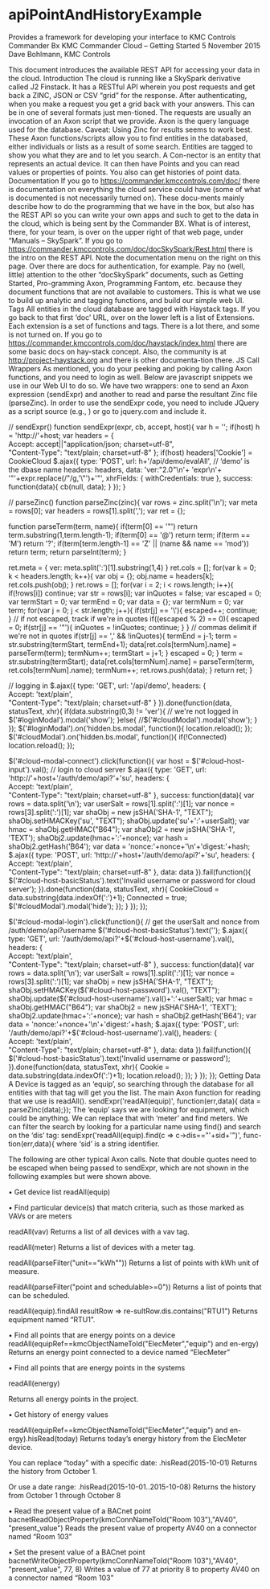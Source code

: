 # apiPointAndHistoryExample
Provides a framework for developing your interface to KMC Controls Commander Bx
KMC Commander Cloud – Getting Started
5 November 2015
Dave Bohlmann, KMC Controls

This document introduces the available REST API for accessing your data in the cloud.
Introduction
The cloud is running like a SkySpark derivative called J2 Finstack.  It has a RESTful API wherein you post requests and get back a ZINC, JSON or CSV “grid” for the response.  After authenticating, when you make a request you get a grid back with your answers.  This can be in one of several formats just men-tioned.  The requests are usually an invocation of an Axon script that we provide.  Axon is the query language used for the database.  Caveat: Using Zinc for results seems to work best.
These Axon functions/scripts allow you to find entities in the databased, either individuals or lists as a result of some search.  Entities are tagged to show you what they are and to let you search.  A Con-nector is an entity that represents an actual device.  It can then have Points and you can read values or properties of points.  You also can get histories of point data.
Documentation
If you go to https://commander.kmccontrols.com/doc/ there is documentation on everything the cloud service could have (some of what is documented is not necessarily turned on).  These docu-ments mainly describe how to do the programming that we have in the box, but also has the REST API so you can write your own apps and such to get to the data in the cloud, which is being sent by the Commander BX.
What is of interest, there, for your team, is over on the upper right of that web page, under “Manuals – SkySpark”.  If you go to https://commander.kmccontrols.com/doc/docSkySpark/Rest.html there is the intro on the REST API.  Note the documentation menu on the right on this page.  Over there are docs for authentication, for example.
Pay no (well, little) attention to the other “docSkySpark” documents, such as Getting Started, Pro-gramming Axon, Programming Fantom, etc. because they document functions that are not available to customers.  This is what we use to build up analytic and tagging functions, and build our simple web UI.
Tags
All entities in the cloud database are tagged with Haystack tags.  If you go back to that first ‘doc’ URL, over on the lower left is a list of Extensions.  Each extension is a set of functions and tags.  There is a lot there, and some is not turned on.  If you go to https://commander.kmccontrols.com/doc/haystack/index.html there are some basic docs on hay-stack concept.  Also, the community is at http://project-haystack.org and there is other documenta-tion there.
JS Call Wrappers
As mentioned, you do your peeking and poking by calling Axon functions, and you need to login as well.  Below are javascript snippets we use in our Web UI to do so.  We have two wrappers: one to send an Axon expression (sendExpr) and another to read and parse the resultant Zinc file (parseZinc).
In order to use the sendExpr code, you need to include JQuery as a script source (e.g., <script src="//code.jquery.com/jquery-1.11.3.min.js"></script>) or go to jquery.com and include it.

// sendExpr()
function sendExpr(expr, cb, accept, host){
  var h = '';
  if(host)
    h = 'http://'+host;
  var headers = {          
    Accept: accept||"application/json; charset=utf-8",         
    "Content-Type": "text/plain; charset=utf-8"
  };
  if(host)
    headers['Cookie'] = CookieCloud
  $.ajax({
    type: 'POST',
    url: h+'/api/demo/evalAll',   // ‘demo’ is the dbase name
    headers: headers,
    data: 'ver:"2.0"\n'+
    'expr\n'+
    '"'+expr.replace(/"/g,'\\\"')+'"',
    xhrFields: {
      withCredentials: true
    },
    success: function(data){
      cb(null, data);
    }
  });
}

// parseZinc()
function parseZinc(zinc){
  var rows = zinc.split('\n');
  var meta = rows[0];
  var headers = rows[1].split(',');
  var ret = {};

  function parseTerm(term, name){
    if(term[0] == '"')
      return term.substring(1,term.length-1);
    if(term[0] == '@')
      return term;
    if(term == 'M')
      return '?';
    if(term[term.length-1] == 'Z' || (name && name == 'mod'))
      return term;
    return parseInt(term);
  }

  ret.meta = {
    ver: meta.split(':')[1].substring(1,4)
  }
  ret.cols = [];
  for(var k = 0; k < headers.length; k++){
    var obj = {};
    obj.name = headers[k];
    ret.cols.push(obj);
  }
  ret.rows = [];
  for(var i = 2; i < rows.length; i++){
    if(!rows[i]) continue;
    var str = rows[i];
    var inQuotes = false;
    var escaped = 0;
    var termStart = 0;
    var termEnd = 0;
    var data = {};
    var termNum = 0;
    var term;
    for(var j = 0; j < str.length; j++){
      if(str[j] == '\\'){
        escaped++;
        continue;
      }
      // if not escaped, track if we're in quotes
      if((escaped % 2) == 0){
        escaped = 0;
        if(str[j] == '"'){
          inQuotes = !inQuotes;
          continue;
        }
      }
      // commas delimit if we're not in quotes
      if(str[j] == ',' && !inQuotes){
        termEnd = j-1;
        term = str.substring(termStart, termEnd+1);
        data[ret.cols[termNum].name] = parseTerm(term);
        termNum++;
        termStart = j+1;
      }
      escaped = 0;
    }
    term = str.substring(termStart);
    data[ret.cols[termNum].name] = parseTerm(term, ret.cols[termNum].name);
    termNum++;
    ret.rows.push(data);
  }
  return ret;
}

// logging in
$.ajax({
    type: 'GET',
    url: '/api/demo',
    headers: {          
      Accept: 'text/plain',         
      "Content-Type": "text/plain; charset=utf-8"
    }
  }).done(function(data, statusText, xhr){
    if(data.substring(0,3) != 'ver'){
      // we're not logged in
      $('#loginModal').modal('show');
    }else{
      //$('#cloudModal').modal('show');
    }
  });
  $('#loginModal').on('hidden.bs.modal', function(){
    location.reload();
  });
  $('#cloudModal').on('hidden.bs.modal', function(){
    if(!Connected)
      location.reload();
  });

  $('#cloud-modal-connect').click(function(){
    var host = $('#cloud-host-input').val();
    // login to cloud server
    $.ajax({
      type: 'GET',
      url: 'http://'+host+'/auth/demo/api?'+'su',
      headers: {          
        Accept: 'text/plain',         
        "Content-Type": "text/plain; charset=utf-8"
      },
      success: function(data){
        var rows = data.split('\n');
        var userSalt = rows[1].split(':')[1];
        var nonce = rows[3].split(':')[1];
        var shaObj = new jsSHA('SHA-1', "TEXT");
        shaObj.setHMACKey('su', "TEXT");
        shaObj.update('su'+':'+userSalt);
        var hmac = shaObj.getHMAC("B64");
        var shaObj2 = new jsSHA('SHA-1', 'TEXT');
        shaObj2.update(hmac+':'+nonce);
        var hash = shaObj2.getHash('B64');
        var data = 'nonce:'+nonce+'\n'+'digest:'+hash;
        $.ajax({
          type: 'POST',
          url: 'http://'+host+'/auth/demo/api?'+'su',
          headers: {          
            Accept: 'text/plain',         
            "Content-Type": "text/plain; charset=utf-8"
          },
          data: data
        }).fail(function(){
          $('#cloud-host-basicStatus').text('Invalid username or password for cloud server');
        }).done(function(data, statusText, xhr){
          CookieCloud = data.substring(data.indexOf(':')+1);
          Connected = true;
          $('#cloudModal').modal('hide');
        });
      }
    });
  });

  $('#cloud-modal-login').click(function(){
    // get the userSalt and nonce from /auth/demo/api?username
    $('#cloud-host-basicStatus').text('');
    $.ajax({
      type: 'GET',
      url: '/auth/demo/api?'+$('#cloud-host-username').val(),
      headers: {          
        Accept: 'text/plain',         
        "Content-Type": "text/plain; charset=utf-8"
      },
      success: function(data){
        var rows = data.split('\n');
        var userSalt = rows[1].split(':')[1];
        var nonce = rows[3].split(':')[1];
        var shaObj = new jsSHA('SHA-1', "TEXT");
        shaObj.setHMACKey($('#cloud-host-password').val(), "TEXT");
        shaObj.update($('#cloud-host-username').val()+':'+userSalt);
        var hmac = shaObj.getHMAC("B64");
        var shaObj2 = new jsSHA('SHA-1', 'TEXT');
        shaObj2.update(hmac+':'+nonce);
        var hash = shaObj2.getHash('B64');
        var data = 'nonce:'+nonce+'\n'+'digest:'+hash;
        $.ajax({
          type: 'POST',
          url: '/auth/demo/api?'+$('#cloud-host-username').val(),
          headers: {          
            Accept: 'text/plain',         
            "Content-Type": "text/plain; charset=utf-8"
          },
          data: data
        }).fail(function(){
          $('#cloud-host-basicStatus').text('Invalid username or password');
        }).done(function(data, statusText, xhr){
          Cookie = data.substring(data.indexOf(':')+1);
          location.reload();
        });
      }
    });
  });
Getting Data
A Device is tagged as an ‘equip’, so searching through the database for all entities with that tag will get you the list.  The main Axon function for reading that we use is readAll().
  sendExpr('readAll(equip)', function(err,data){
    data = parseZinc(data);});
The ‘equip’ says we are looking for equipment, which could be anything.  We can replace that with ‘meter’ and find meters.
We can filter the search by looking for a particular name using find() and search on the ‘dis’ tag:
  sendExpr('readAll(equip).find(c => c->dis==\"'+sid+'\")', func-tion(err,data){
where ‘sid’ is a string identifier.

The following are other typical Axon calls.  Note that double quotes need to be escaped when being passed to sendExpr, which are not shown in the following examples but were shown above.

•	Get device list
readAll(equip)

•	Find particular device(s) that match criteria, such as those marked as VAVs or are meters

readAll(vav)
		Returns a list of all devices with a vav tag.

readAll(meter)
		Returns a list of devices with a meter tag.

readAll(parseFilter("unit==\"kWh\""))
Returns a list of points with kWh unit of measure.

readAll(parseFilter("point and schedulable>=0"))
Returns a list of points that can be scheduled.

readAll(equip).findAll resultRow => re-sultRow.dis.contains("RTU1")
Returns equipment named “RTU1”.

•	Find all points that are energy points on a device
readAll(equipRef==kmcObjectNameToId("ElecMeter","equip") and en-ergy)
Returns an energy point connected to a device named “ElecMeter”

•	Find all points that are energy points in the systems

readAll(energy)

Returns all energy points in the project.

•	Get history of energy values

readAll(equipRef==kmcObjectNameToId("ElecMeter","equip") and en-ergy).hisRead(today)
Returns today’s energy history from the ElecMeter device. 

You can replace “today” with a specific date:
.hisRead(2015-10-01)
Returns the history from October 1.

Or use a date range:
.hisRead(2015-10-01..2015-10-08)
Returns the history from October 1 through October 8

•	Read the present value of a BACnet point
bacnetReadObjectProperty(kmcConnNameToId("Room 103"),"AV40", "present_value")
Reads the present value of property AV40 on a connector named “Room 103”


•	Set the present value of a BACnet point
bacnetWriteObjectProperty(kmcConnNameToId("Room 103"),"AV40", "present_value", 77, 8)
Writes a value of 77 at priority 8 to property AV40 on a connector named “Room 103”

